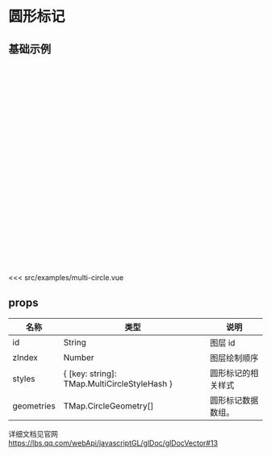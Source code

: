# 圆形标记

## 基础示例

<div style="height:400px"><DemoMultiCircle/></div>

<<< src/examples/multi-circle.vue

## props

| 名称       | 类型                                         | 说明               |
| ---------- | -------------------------------------------- | ------------------ |
| id         | String                                       | 图层 id            |
| zIndex     | Number                                       | 图层绘制顺序       |
| styles     | { [key: string]: TMap.MultiCircleStyleHash } | 圆形标记的相关样式 |
| geometries | TMap.CircleGeometry[]                        | 圆形标记数据数组。 |

详细文档见官网 https://lbs.qq.com/webApi/javascriptGL/glDoc/glDocVector#13
